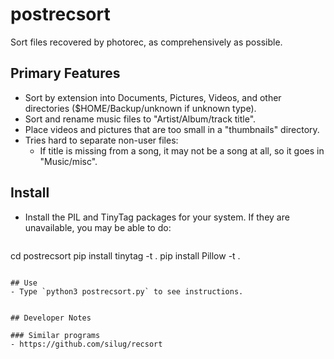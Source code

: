 # postrecsort

Sort files recovered by photorec, as comprehensively as possible.

## Primary Features
- Sort by extension into Documents, Pictures, Videos, and other
  directories ($HOME/Backup/unknown if unknown type).
- Sort and rename music files to "Artist/Album/track title".
- Place videos and pictures that are too small in a "thumbnails"
  directory.
- Tries hard to separate non-user files:
    - If title is missing from a song, it may not be a song at all,
      so it goes in "Music/misc".

## Install
- Install the PIL and TinyTag packages for your system.
  If they are unavailable, you may be able to do:
  ```
cd postrecsort
pip install tinytag -t .
pip install Pillow -t .
```

## Use
- Type `python3 postrecsort.py` to see instructions.


## Developer Notes

### Similar programs
- https://github.com/silug/recsort
